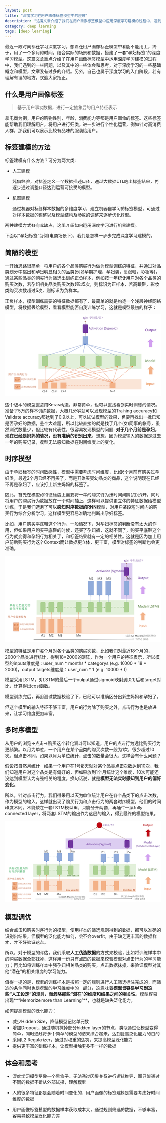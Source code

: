 ```yaml
---
layout: post
title: "深度学习在用户画像标签模型中的应用"
description: "这篇文章介绍了我们在用户画像标签模型中应用深度学习建模的过程中，遇到的一些问题，以及一些体会和思考"
category: deep learning
tags: [deep learning]
---
```


最近一段时间都在学习深度学习，想着在用户画像标签模型中看能不能用上，终于，用了一个多月的时间，结合实际的场景和数据，搭建了一套“孕妇标签”的深度学习模型。这篇文章重点介绍了在用户画像标签模型中运用深度学习建模的过程中，我们遇到的一些问题，以及其中的一些体会和思考，对于深度学习的一些基础概念和模型，文章没有过多的介绍。另外，自己也属于深度学习的入门阶段，若有理解有误的地方，欢迎大家指正。

## 什么是用户画像标签

>基于用户事实数据，进行一定抽象后的用户特征表示

拿电商为例，用户的购物性别，年龄，消费能力等都是用户画像的标签。这些标签能帮助我们理解用户，将用户进行归类，进一步进行个性化运营，例如针对高消费人群，那我们可以展示比较有品味的服装给用户。


## 标签建模的方法

标签建模有什么方法？可分为两大类:

* 人工建模
	
	凭借经验，对标签定义一个数据描述口径，通过大数据ETL跑出标签结果，再逐步通过调整口径达到运营可接受的模型。

* 机器建模

	通过机器对标签样本数据的多维度学习，建立机器自学习的标签模型，可通过对样本数据的调整以及模型结构及参数的调整来逐步优化模型。

两种建模方式各有优缺点，这里介绍如何运用深度学习进行机器建模。

下面以“孕妇标签”为例(电商场景下)，我们是怎样一步步完成深度学习建模的。

## 简陋的模型
一开始思路很简单，将用户的各个品类购买行为做为模型训练的特征，并通过对品类划分中挑出和孕妇明显相关的品类(例如孕期护理，孕妇装，高跟鞋，彩妆等)，通过某些品类的购买行为筛选出训练正负样本，例如按一年统计用户对各个品类的购买次数，若孕妇相关品类购买次数超过5次，则标识为正样本，若高跟鞋，彩妆类购买次数超过5次，则标识为负样本。

正负样本，模型训练需要的特征数据都有了，最简单的就是构造一个浅层神经网络模型，将数据丢给模型，看看模型能否自我训练学习，这就是模型最初的样子：

![image](https://raw.githubusercontent.com/Neway6655/neway6655.github.com/master/images/deep-learning-in-user-profile/model_v0.png)

这个版本的模型直接用Keras构造，非常简单，也可以直接看到实时训练的情况。准备了5万的样本训练数据，大概几分钟就可以发现模型的Training accuracy和Validate accuracy都达到了0.9以上，可以试试模型的效果，但要再找出一批已知是否孕妇的数据，是个大难题，所以比较直接的就是找了几个(女)同事的帐号，虽然测试数量少，但比较有代表性，很容易发现模型的问题: **对于几个月前是孕妇，现在已经是妈妈的情况，没有准确的识别出来**。想想，因为模型输入的数据是过去一年的购买记录，模型无法感知数据在时间维度上的变化。

## 时序模型
由于孕妇标签的时间敏感性，模型中需要考虑时间维度，比如6个月前有购买过孕妇类，最近2个月已经不再买了，而是开始买婴幼品类的商品，这个说明现在已经不再是孕妇了，应该打上新生妈妈的标签了。

因此，首先在模型的特征维度上需要将一年的购买行为按时间间隔(月)拆开，同时将用户的购买行为数据放在一个时间轴上，这样可以提供更立体的特征数据给模型训练，于是我们选用了可以**感知时序数据的RNN**模型，对用户某段短时间内的购买行为综合分析学习，这样模型更容易准确地判断出孕妇标签。

比如，用户购买平底鞋这个行为，一般情况下，对孕妇标签的判断没有太大的作用，但如果用户购买平底鞋的时候，还买了孕妇裤，这就不同了，购买平底鞋这个行为就变得和孕妇行为相关了，和标签结果就有一定的相关性。这就是因为加上用户前后购买行为这个Context而让数据更立体，更丰富，模型对标签的判断也会更准确。

![image](https://raw.githubusercontent.com/Neway6655/neway6655.github.com/master/images/deep-learning-in-user-profile/model_v1.png)

模型的特征是用户每个月对各个品类的购买次数，比如我们对最近18个月的，2000个品类进行统计，得到18*2000的矩阵，作为一个用户的特征表示，所以模型的inputs维度是：user_num * months * categorys (e.g. 10000 * 18 * 2000)，output targets维度是：user_num * 1 (e.g. 10000 * 1)

模型采用LSTM，对LSTM的最后一个output通过sigmoid映射到[0,1]后和target对比，计算得出cost函数。

模型训练完后，再用测试数据校验了下，已经可以准确区分出新生妈妈和孕妇了。

但这个模型的输入特征不够丰富，用户的行为除了购买之外，点击行为也是放进来，让学习维度更加丰富。

## 多时序模型
从用户的浏览->点击->购买这个转化漏斗可以知道，用户的点击行为远比购买行为更频繁。以月为单位，一个用户在某个品类的购买次数一般为1次，很少超过10次。但点击不同，如果以月为单位统计，点击的数量会很大，这样会有什么问题？

假设按自然月统计，如果一个用户在1号那天就对某个品类点击次数达到10次，我们知道用户对这个品类是有偏好的，但如果放到1个月统计这个维度，10次可能还没达到模型认为有强相关的程度。换句话说，就是**模型无法实时感知到用户的偏好变化**。

所以，针对点击行为，我们得采用以天为单位统计用户在各个品类下的点击次数，作为模型的输入。这样就出现了购买行为和点击行为的两套时序模型，他们的时间维度不同，不能放在一套LSTM模型里，只能分开两套，再通过一层fully connected layer，将两套LSTM的输出作为这层的输入，得到最终的模型结果。

![image](https://raw.githubusercontent.com/Neway6655/neway6655.github.com/master/images/deep-learning-in-user-profile/model_v2.png)


## 模型调优
结合点击和购买时序行为的模型，使用样本的筛选规则得到的数据，都可以准确的识别出结果，但模型的泛化能力如何，会不会overfit，由于缺乏更丰富的数据样本，并不好验证这点。

所以，对于模型的评估，我们采取**人工伪造数据**的方式来校验，比如将训练样本中的购买数据全部抹掉，这样用一份只有点击的数据来校验模型对点击行为的学习能力；再比如将训练样本中强孕妇相关品类的购买，点击数据抹掉，来验证模型对其他“潜在”的相关维度的学习能力。

值得一提的是，模型的训练样本是按照一定的规则进行人工筛选标注完成的，而筛选的条件同时也是模型的学习维度中的一部分，这意味着**模型很容易学习到这些“人工设定”的规则，而忽略那些“潜在”的维度和结果之间的相关性**。模型容易出现**“Memorize more than Learning”**，也就是缺失泛化能力。

如何提高模型的泛化能力：

* 减少Hidden Size，降低模型记忆单元数
* 增加Dropout，通过随机抹掉部分hidden layer的节点，类似通过让模型变得简单，同时通过将多个简单的模型的结果综合起来，达到提高泛化能力的目的
* 采用L2 Regularizer，通过对权重的惩罚，来提高模型泛化能力
* 提供更丰富的训练样本，让模型接触更多不一样的数据


## 体会和思考

* 深度学习模型更像一个黑盒子，无法通过因果关系进行逻辑推导，而只能通过不同的数据不断从外部试探，理解模型

* 人的很多特征都是会随着时间变化的，用户画像的标签建模是需要考虑好时间维度的数据

* 用户画像标签模型的数据样本获取成本大，通过规则筛选的数据，不够丰富，容易导致模型泛化能力差
